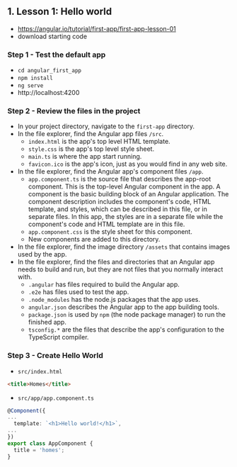 
## 1. Lesson 1: Hello world
- https://angular.io/tutorial/first-app/first-app-lesson-01
- download starting code

### Step 1 - Test the default app
- `cd angular_first_app`
- `npm install`
- `ng serve`
- http://localhost:4200


### Step 2 - Review the files in the project
- In your project directory, navigate to the `first-app` directory.
- In the file explorer, find the Angular app files `/src`.
    - `index.html` is the app's top level HTML template.
    - `style.css` is the app's top level style sheet.
    - `main.ts` is where the app start running.
    - `favicon.ico` is the app's icon, just as you would find in any web site.
- In the file explorer, find the Angular app's component files `/app`.
    - `app.component.ts` is the source file that describes the app-root component. This is the top-level Angular component in the app. A component is the basic building block of an Angular application. The component description includes the component's code, HTML template, and styles, which can be described in this file, or in separate files. In this app, the styles are in a separate file while the component's code and HTML template are in this file.
    - `app.component.css` is the style sheet for this component.
    - New components are added to this directory.
- In the file explorer, find the image directory `/assets` that contains images used by the app.
- In the file explorer, find the files and directories that an Angular app needs to build and run, but they are not files that you normally interact with.
    - `.angular` has files required to build the Angular app.
    - `.e2e` has files used to test the app.
    - `.node_modules` has the node.js packages that the app uses.
    - `angular.json` describes the Angular app to the app building tools.
    - `package.json` is used by `npm` (the node package manager) to run the finished app.
    - `tsconfig.*` are the files that describe the app's configuration to the TypeScript compiler.

### Step 3 - Create Hello World
- `src/index.html`
```html
<title>Homes</title>
```

- `src/app/app.component.ts`
```ts
@Component({
...
  template: `<h1>Hello world!</h1>`,
...
})
export class AppComponent {
  title = 'homes';
}
```